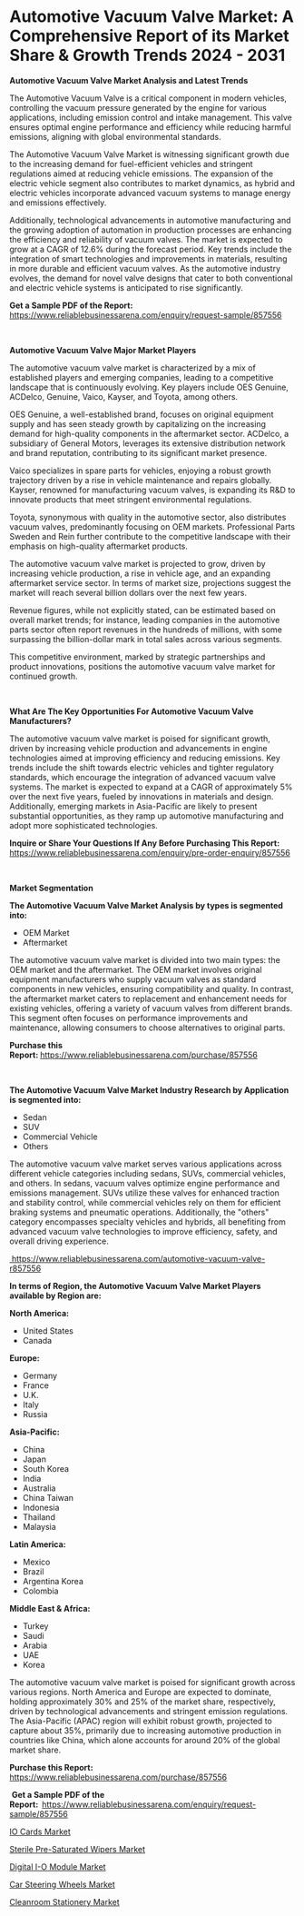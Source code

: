 <p><h1>Automotive Vacuum Valve Market: A Comprehensive Report of its Market Share & Growth Trends 2024 - 2031</h1></p><p><strong>Automotive Vacuum Valve Market Analysis and Latest Trends</strong></p>
<p><p>The Automotive Vacuum Valve is a critical component in modern vehicles, controlling the vacuum pressure generated by the engine for various applications, including emission control and intake management. This valve ensures optimal engine performance and efficiency while reducing harmful emissions, aligning with global environmental standards.</p><p>The Automotive Vacuum Valve Market is witnessing significant growth due to the increasing demand for fuel-efficient vehicles and stringent regulations aimed at reducing vehicle emissions. The expansion of the electric vehicle segment also contributes to market dynamics, as hybrid and electric vehicles incorporate advanced vacuum systems to manage energy and emissions effectively.</p><p>Additionally, technological advancements in automotive manufacturing and the growing adoption of automation in production processes are enhancing the efficiency and reliability of vacuum valves. The market is expected to grow at a CAGR of 12.6% during the forecast period. Key trends include the integration of smart technologies and improvements in materials, resulting in more durable and efficient vacuum valves. As the automotive industry evolves, the demand for novel valve designs that cater to both conventional and electric vehicle systems is anticipated to rise significantly.</p></p>
<p><strong>Get a Sample PDF of the Report:&nbsp;</strong> <a href="https://www.reliablebusinessarena.com/enquiry/request-sample/857556?utm_campaign=1729&utm_medium=2&utm_source=Github&utm_content=ia&utm_term=02112024&utm_id=automotive-vacuum-valve">https://www.reliablebusinessarena.com/enquiry/request-sample/857556</a></p>
<p>&nbsp;</p>
<p><strong>Automotive Vacuum Valve Major Market Players</strong></p>
<p><p>The automotive vacuum valve market is characterized by a mix of established players and emerging companies, leading to a competitive landscape that is continuously evolving. Key players include OES Genuine, ACDelco, Genuine, Vaico, Kayser, and Toyota, among others. </p><p>OES Genuine, a well-established brand, focuses on original equipment supply and has seen steady growth by capitalizing on the increasing demand for high-quality components in the aftermarket sector. ACDelco, a subsidiary of General Motors, leverages its extensive distribution network and brand reputation, contributing to its significant market presence.</p><p>Vaico specializes in spare parts for vehicles, enjoying a robust growth trajectory driven by a rise in vehicle maintenance and repairs globally. Kayser, renowned for manufacturing vacuum valves, is expanding its R&D to innovate products that meet stringent environmental regulations.</p><p>Toyota, synonymous with quality in the automotive sector, also distributes vacuum valves, predominantly focusing on OEM markets. Professional Parts Sweden and Rein further contribute to the competitive landscape with their emphasis on high-quality aftermarket products.</p><p>The automotive vacuum valve market is projected to grow, driven by increasing vehicle production, a rise in vehicle age, and an expanding aftermarket service sector. In terms of market size, projections suggest the market will reach several billion dollars over the next few years. </p><p>Revenue figures, while not explicitly stated, can be estimated based on overall market trends; for instance, leading companies in the automotive parts sector often report revenues in the hundreds of millions, with some surpassing the billion-dollar mark in total sales across various segments.</p><p>This competitive environment, marked by strategic partnerships and product innovations, positions the automotive vacuum valve market for continued growth.</p></p>
<p>&nbsp;</p>
<p><strong>What Are The Key Opportunities For Automotive Vacuum Valve Manufacturers?</strong></p>
<p><p>The automotive vacuum valve market is poised for significant growth, driven by increasing vehicle production and advancements in engine technologies aimed at improving efficiency and reducing emissions. Key trends include the shift towards electric vehicles and tighter regulatory standards, which encourage the integration of advanced vacuum valve systems. The market is expected to expand at a CAGR of approximately 5% over the next five years, fueled by innovations in materials and design. Additionally, emerging markets in Asia-Pacific are likely to present substantial opportunities, as they ramp up automotive manufacturing and adopt more sophisticated technologies.</p></p>
<p><strong>Inquire or Share Your Questions If Any Before Purchasing This Report:</strong> <a href="https://www.reliablebusinessarena.com/enquiry/pre-order-enquiry/857556?utm_campaign=1729&utm_medium=2&utm_source=Github&utm_content=ia&utm_term=02112024&utm_id=automotive-vacuum-valve">https://www.reliablebusinessarena.com/enquiry/pre-order-enquiry/857556</a></p>
<p>&nbsp;</p>
<p><strong>Market Segmentation</strong></p>
<p><strong>The Automotive Vacuum Valve Market Analysis by types is segmented into:</strong></p>
<p><ul><li>OEM Market</li><li>Aftermarket</li></ul></p>
<p><p>The automotive vacuum valve market is divided into two main types: the OEM market and the aftermarket. The OEM market involves original equipment manufacturers who supply vacuum valves as standard components in new vehicles, ensuring compatibility and quality. In contrast, the aftermarket market caters to replacement and enhancement needs for existing vehicles, offering a variety of vacuum valves from different brands. This segment often focuses on performance improvements and maintenance, allowing consumers to choose alternatives to original parts.</p></p>
<p><strong>Purchase this Report:&nbsp;</strong><a href="https://www.reliablebusinessarena.com/purchase/857556?utm_campaign=1729&utm_medium=2&utm_source=Github&utm_content=ia&utm_term=02112024&utm_id=automotive-vacuum-valve">https://www.reliablebusinessarena.com/purchase/857556</a></p>
<p>&nbsp;</p>
<p><strong>The Automotive Vacuum Valve Market Industry Research by Application is segmented into:</strong></p>
<p><ul><li>Sedan</li><li>SUV</li><li>Commercial Vehicle</li><li>Others</li></ul></p>
<p><p>The automotive vacuum valve market serves various applications across different vehicle categories including sedans, SUVs, commercial vehicles, and others. In sedans, vacuum valves optimize engine performance and emissions management. SUVs utilize these valves for enhanced traction and stability control, while commercial vehicles rely on them for efficient braking systems and pneumatic operations. Additionally, the "others" category encompasses specialty vehicles and hybrids, all benefiting from advanced vacuum valve technologies to improve efficiency, safety, and overall driving experience.</p></p>
<p><a href="https://www.reliablebusinessarena.com/automotive-vacuum-valve-r857556?utm_campaign=1729&utm_medium=2&utm_source=Github&utm_content=ia&utm_term=02112024&utm_id=automotive-vacuum-valve">&nbsp;https://www.reliablebusinessarena.com/automotive-vacuum-valve-r857556</a></p>
<p><strong>In terms of Region, the Automotive Vacuum Valve Market Players available by Region are:</strong></p>
<p>
    <p> <strong> North America: </strong>
        <ul>
            <li>United States</li>
            <li>Canada</li>
        </ul>
        </p> 
    <p> <strong> Europe: </strong>
        <ul>
            <li>Germany</li>
            <li>France</li>
            <li>U.K.</li>
            <li>Italy</li>
            <li>Russia</li>
        </ul>
        </p> 
    <p> <strong> Asia-Pacific: </strong>
        <ul>
            <li>China</li>
            <li>Japan</li>
            <li>South Korea</li>
            <li>India</li>
            <li>Australia</li>
            <li>China Taiwan</li>
            <li>Indonesia</li>
            <li>Thailand</li>
            <li>Malaysia</li>
        </ul>
        </p> 
    <p> <strong> Latin America: </strong>
        <ul>
            <li>Mexico</li>
            <li>Brazil</li>
            <li>Argentina Korea</li>
            <li>Colombia</li>
        </ul>
        </p> 
    <p> <strong> Middle East & Africa: </strong>
        <ul>
            <li>Turkey</li>
            <li>Saudi</li>
            <li>Arabia</li>
            <li>UAE</li>
            <li>Korea</li>
        </ul>
    </p>
    </p>
<p><p>The automotive vacuum valve market is poised for significant growth across various regions. North America and Europe are expected to dominate, holding approximately 30% and 25% of the market share, respectively, driven by technological advancements and stringent emission regulations. The Asia-Pacific (APAC) region will exhibit robust growth, projected to capture about 35%, primarily due to increasing automotive production in countries like China, which alone accounts for around 20% of the global market share.</p></p>
<p><strong>Purchase this Report: </strong><a href="https://www.reliablebusinessarena.com/purchase/857556?utm_campaign=1729&utm_medium=2&utm_source=Github&utm_content=ia&utm_term=02112024&utm_id=automotive-vacuum-valve">https://www.reliablebusinessarena.com/purchase/857556</a></p>
<p>&nbsp;<strong>Get a Sample PDF of the Report:&nbsp;&nbsp;</strong><a href="https://www.reliablebusinessarena.com/enquiry/request-sample/857556?utm_campaign=1729&utm_medium=2&utm_source=Github&utm_content=ia&utm_term=02112024&utm_id=automotive-vacuum-valve">https://www.reliablebusinessarena.com/enquiry/request-sample/857556</a></p>
<p><strong></strong></p>
<p><p><a href="https://www.linkedin.com/pulse/io-cards-market-growth-outlook-from-2024-2031-projecting-83-cfcgf?utm_campaign=1729&utm_medium=2&utm_source=Github&utm_content=ia&utm_term=02112024&utm_id=automotive-vacuum-valve">IO Cards Market</a></p><p><a href="https://www.linkedin.com/pulse/sterile-pre-saturated-wipers-market-size-share-competitive-landscape-a3fyf?utm_campaign=1729&utm_medium=2&utm_source=Github&utm_content=ia&utm_term=02112024&utm_id=automotive-vacuum-valve">Sterile Pre-Saturated Wipers Market</a></p><p><a href="https://www.linkedin.com/pulse/digital-i-o-module-market-size-segmentation-trends-growth-analysis-wl04f?utm_campaign=1729&utm_medium=2&utm_source=Github&utm_content=ia&utm_term=02112024&utm_id=automotive-vacuum-valve">Digital I-O Module Market</a></p><p><a href="https://github.com/sumonsky0m/Market-Research-Report-List-1/blob/main/car-steering-wheels-market.md?utm_campaign=1729&utm_medium=2&utm_source=Github&utm_content=ia&utm_term=02112024&utm_id=automotive-vacuum-valve">Car Steering Wheels Market</a></p><p><a href="https://www.linkedin.com/pulse/market-leaders-laggards-global-cleanroom-stationery-trends-3eruc?utm_campaign=1729&utm_medium=2&utm_source=Github&utm_content=ia&utm_term=02112024&utm_id=automotive-vacuum-valve">Cleanroom Stationery Market</a></p></p>